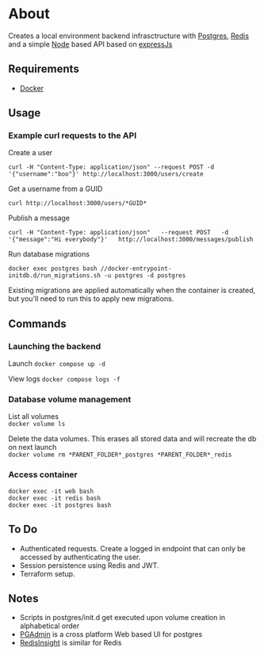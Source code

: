 # About
Creates a local environment backend infrasctructure with [Postgres](https://www.prostresql.org), [Redis](https://redis.io/) and a simple [Node](https://nodejs.org/en/) based API based on [expressJs](https://expressjs.com/)

## Requirements
- [Docker](https://docs.docker.com/install/)

## Usage
### Example curl requests to the API

Create a user
```
curl -H "Content-Type: application/json" --request POST -d '{"username":"boo"}' http://localhost:3000/users/create
```

Get a username from a GUID
```
curl http://localhost:3000/users/*GUID*
```

Publish a message
```
curl -H "Content-Type: application/json"   --request POST   -d '{"message":"Hi everybody"}'   http://localhost:3000/messages/publish
```

Run database migrations
```
docker exec postgres bash //docker-entrypoint-initdb.d/run_migrations.sh -u postgres -d postgres
```
Existing migrations are applied automatically when the container is created, but you'll need to run this to apply new migrations.

## Commands

### Launching the backend
Launch
`docker compose up -d`

View logs 
`docker compose logs -f`

### Database volume management
List all volumes  
`docker volume ls`  
  
Delete the data volumes. This erases all stored data and will recreate the db on next launch  
`docker volume rm *PARENT_FOLDER*_postgres *PARENT_FOLDER*_redis`  
  
### Access container  
`docker exec -it web bash`  
`docker exec -it redis bash`  
`docker exec -it postgres bash` 

## To Do
- Authenticated requests. Create a logged in endpoint that can only be accessed by authenticating the user.
- Session persistence using Redis and JWT.
- Terraform setup.

## Notes
* Scripts in postgres/init.d get executed upon volume creation in alphabetical order
* [PGAdmin](https://www.pgadmin.org/) is a cross platform Web based UI for postgres
* [RedisInsight](https://redislabs.com/redisinsight/) is similar for Redis
